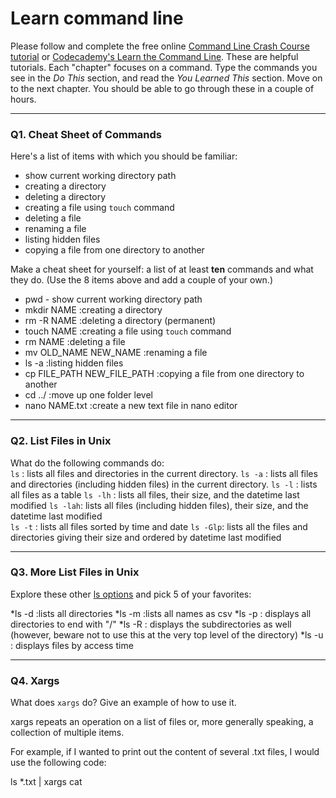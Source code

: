 # Learn command line

Please follow and complete the free online [Command Line Crash Course
tutorial](https://web.archive.org/web/20160708171659/http://cli.learncodethehardway.org/book/) or [Codecademy's Learn the Command Line](https://www.codecademy.com/learn/learn-the-command-line). These are helpful tutorials. Each "chapter" focuses on a command. Type the commands you see in the _Do This_ section, and read the _You Learned This_ section. Move on to the next chapter. You should be able to go through these in a couple of hours.

---

### Q1.  Cheat Sheet of Commands  

Here's a list of items with which you should be familiar:  
* show current working directory path
* creating a directory
* deleting a directory
* creating a file using `touch` command
* deleting a file
* renaming a file
* listing hidden files
* copying a file from one directory to another

Make a cheat sheet for yourself: a list of at least **ten** commands and what they do.  (Use the 8 items above and add a couple of your own.)  

* pwd - show current working directory path
* mkdir NAME 					 				:creating a directory
* rm -R NAME 					 				:deleting a directory (permanent)
* touch NAME 					 				:creating a file using `touch` command
* rm NAME		 					 				:deleting a file
* mv OLD_NAME NEW_NAME 				:renaming a file
* ls -a 							 				:listing hidden files
* cp FILE_PATH NEW_FILE_PATH	:copying a file from one directory to another
* cd ../											:move up one folder level
* nano NAME.txt								:create a new text file in nano editor
---

### Q2.  List Files in Unix   

What do the following commands do:  
`ls`     : lists all files and directories in the current directory.
`ls -a`  : lists all files and directories (including hidden files) in the current directory.
`ls -l`  : lists all files as a table
`ls -lh` : lists all files, their size, and the datetime last modified 
`ls -lah`: lists all files (including hidden files), their size, and the datetime last modified  
`ls -t`  : lists all files sorted by time and date
`ls -Glp`: lists all the files and directories giving their size and ordered by datetime last modified  


---

### Q3.  More List Files in Unix  

Explore these other [ls options](http://www.techonthenet.com/unix/basic/ls.php) and pick 5 of your favorites:

*ls -d :lists all directories
*ls -m :lists all names as csv
*ls -p : displays all directories to end with "/"
*ls -R : displays the subdirectories as well (however, beware not to use this at the very top level of the directory)
*ls -u : displays files by access time

---

### Q4.  Xargs   

What does `xargs` do? Give an example of how to use it.

xargs repeats an operation on a list of files or, more generally speaking, a collection of multiple items.

For example, if I wanted to print out the content of several .txt files, I would use the following code:

ls *.txt | xargs cat

 

